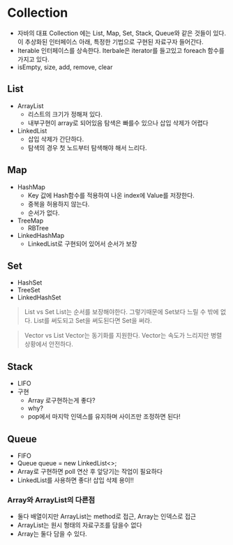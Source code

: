 # Collection

- 자바의 대표 Collection 에는 List, Map, Set, Stack, Queue와 같은 것들이 있다. 이 추상화된 인터페이스 아래, 특정한 기법으로 구현된 자료구자 들어간다.
- Iterable 인터페이스를 상속한다. Iterbale은 iterator를 들고있고 foreach 함수를 가지고 있다.
- isEmpty, size, add, remove, clear

## List

- ArrayList
    - 리스트의 크기가 정해져 있다.
    - 내부구현이 array로 되어있음 탐색은 빠를수 있으나 삽입 삭제가 어렵다
- LinkedList
    - 삽입 삭제가 간단하다.
    - 탐색의 경우 첫 노드부터 탐색해야 해서 느리다.

## Map

- HashMap
    - Key 값에 Hash함수를 적용하여 나온 index에 Value를 저장한다.
    - 중복을 허용하지 않는다.
    - 순서가 없다.
- TreeMap
    - RBTree
- LinkedHashMap
    - LinkedList로 구현되어 있어서 순서가 보장

## Set

- HashSet
- TreeSet
- LinkedHashSet

> List vs Set
List는 순서를 보장해야한다.
그렇기때문에 Set보다 느릴 수 밖에 없다.
List를 써도되고 Set을 써도된다면 Set을 써라.

> Vector vs List
Vector는 동기화를 지원한다.
Vector는 속도가 느리지만 병렬 상황에서 안전하다.

## Stack

- LIFO
- 구현
    - Array 로구현하는게 좋다?
    - why?
    - pop에서 마지막 인덱스를 유지하며 사이즈만 조정하면 된다!

## Queue

- FIFO
- Queue<Integer> queue = new LinkedList<>;
- Array로 구현하면 poll 연산 후 앞당기는 작업이 필요하다
- LinkedList를 사용하면 좋다! 삽입 삭제 용이!!

### Array와 ArrayList의 다른점

- 둘다 배열이지만 ArrayList는 method로 접근, Array는 인덱스로 접근
- ArrayList는 원시 형태의 자료구조를 담을수 없다
- Array는 둘다 담을 수 있다.
